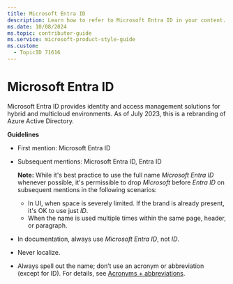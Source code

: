 ```yaml
---
title: Microsoft Entra ID
description: Learn how to refer to Microsoft Entra ID in your content.
ms.date: 10/08/2024
ms.topic: contributor-guide
ms.service: microsoft-product-style-guide
ms.custom:
  - TopicID 71616
---
```



# Microsoft Entra ID

Microsoft Entra ID provides identity and access management solutions for hybrid and multicloud environments. As of July 2023, this is a rebranding of Azure Active Directory.  

**Guidelines**

- First mention: Microsoft Entra ID
- Subsequent mentions: Microsoft Entra ID, Entra ID

  **Note:** While it's best practice to use the full name *Microsoft Entra* *ID* whenever possible, it's permissible to drop *Microsoft* before *Entra ID* on subsequent mentions in the following scenarios:  
  - In UI, when space is severely limited. If the brand is already present, it's OK to use just *ID*.
  - When the name is used multiple times within the same page, header, or paragraph.

- In documentation, always use *Microsoft Entra ID*, not *ID*.
- Never localize.
- Always spell out the name; don’t use an acronym or abbreviation (except for ID). For details, see [Acronyms + abbreviations](~\acronyms-and-abbreviations.md).  


